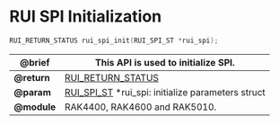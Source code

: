 # RUI SPI Initialization

```c
RUI_RETURN_STATUS rui_spi_init(RUI_SPI_ST *rui_spi);
```

| **@brief**  | This API is used to initialize SPI.                                                                                                                       |
| ----------- | --------------------------------------------------------------------------------------------------------------------------------------------------------- |
| **@return** | [RUI_RETURN_STATUS](https://doc.rakwireless.com/developer-tools/developer-tools/getting-started#rui_return_status)                                        |
| **@param**  | [RUI_SPI_ST](https://doc.rakwireless.com/developer-tools/developer-tools/rui-interface-general-format#rui_spi_st) \*rui_spi: initialize parameters struct |
| **@module** | RAK4400, RAK4600 and RAK5010.                                                                                                                             |
